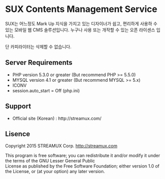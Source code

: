 # SUX Contents Management Service

<p>SUX는 어느정도 Mark Up 지식을 가지고 있는 디자이너가 쉽고, 편리하게 사용하 수 있는 모바일 웹 CMS 솔루션입니다. 누구나 사용 또는 개작할 수 있는 오픈 라이센스 입니다.</p><p>단 카피라이터는 삭제할 수 없습니다.</p>
<h2>Server Requirements</h2>
<ul>
  <li>PHP version 5.3.0 or greater (But recommend PHP >= 5.5.0)</li>
  <li>MYSQL version 4.1 or greater (But recommend MYSQL >= 5.x)</li>
  <li>ICONV</li>
  <li>session.auto_start = Off (php.ini)</li>
</ul>
<h2>Support</h2>
<ul>
  <li>Official site (Korean) : http://streamux.com/</li>
</ul>
<h2>Lisence</h2>

Copyright 2015 STREAMUX Corp. http://streamux.com

This program is free software; you can redistribute it and/or modify it under the terms of the GNU Lesser General Public<br>License as published by the Free Software Foundation; either version 1.0 of the License, or (at your option) any later version.
